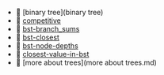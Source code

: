 * 📂 [binary tree](binary tree)
* 📂 [competitive](competitive)
* 📄 [bst-branch_sums](bst-branch_sums.md)
* 📄 [bst-closest](bst-closest.md)
* 📄 [bst-node-depths](bst-node-depths.md)
* 📄 [closest-value-in-bst](closest-value-in-bst.md)
* 📄 [more about trees](more about trees.md)
